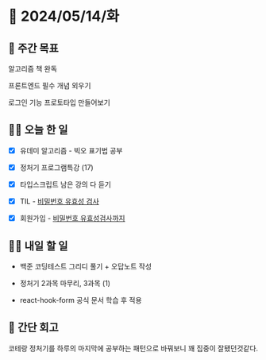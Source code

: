 # 📅 2024/05/14/화

## 🚀 주간 목표

알고리즘 책 완독

프론트엔드 필수 개념 외우기

로그인 기능 프로토타입 만들어보기

## 💪🏻 오늘 한 일

- [x] 유데미 알고리즘 - 빅오 표기법 공부

- [x] 정처기 프로그램특강 (17) 

- [x] 타입스크립트 남은 강의 다 듣기

- [x] TIL - [비밀번호 유효성 검사](https://velog.io/@oaksusu/TIL-%EB%B9%84%EB%B0%80%EB%B2%88%ED%98%B8-%EC%9C%A0%ED%9A%A8%EC%84%B1%EA%B2%80%EC%82%AC)

- [x] 회원가입 - [비밀번호 유효성검사까지](https://github.com/sukyung6999/practice-react/commit/651ef1e01f561c878fd46a3c8e27e1f7de551cc5)


## 🫵🏻 내일 할 일

- 백준 코딩테스트 그리디 풀기 + 오답노트 작성

- 정처기 2과목 마무리, 3과목 (1)

- react-hook-form 공식 문서 학습 후 적용


## 👀 간단 회고

코테랑 정처기를 하루의 마지막에 공부하는 패턴으로 바꿔보니 꽤 집중이 잘됐던것같다.